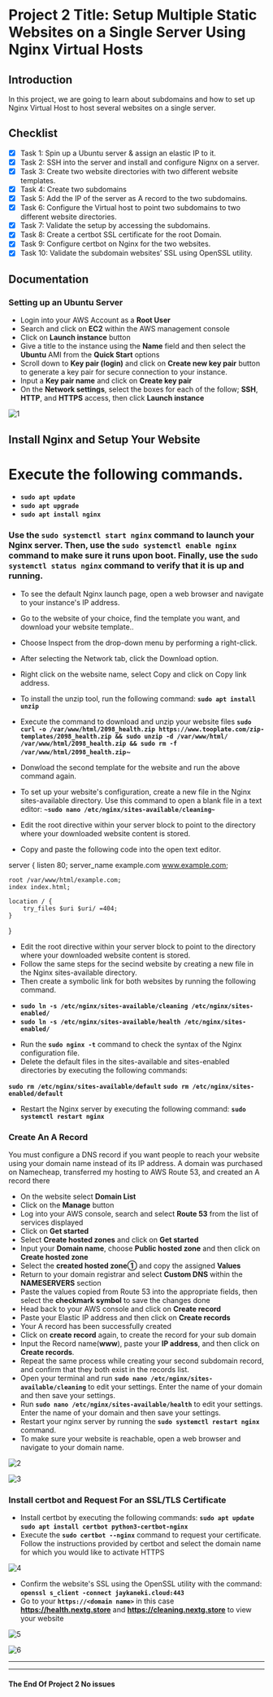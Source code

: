 # Project 2 Title: Setup Multiple Static Websites on a Single Server Using Nginx Virtual Hosts

## Introduction

In this project, we are going to learn about subdomains and how to set up Nginx Virtual Host to host several websites on a single server.

## Checklist

- [x] Task 1: Spin up a Ubuntu server & assign an elastic IP to it.
- [x] Task 2: SSH into the server and install and configure Nignx on a server.
- [x] Task 3: Create two website directories with two different website templates.
- [x] Task 4: Create two subdomains
- [x] Task 5: Add the IP of the server as A record to the two subdomains.
- [x] Task 6: Configure the Virtual host to point two subdomains to two different website directories.
- [x] Task 7: Validate the setup by accessing the subdomains.
- [x] Task 8: Create a certbot SSL certificate for the root Domain.
- [x] Task 9: Configure certbot on Nginx for the two websites.
- [x] Task 10: Validate the subdomain websites’ SSL using OpenSSL utility.

## Documentation

### Setting up an Ubuntu Server
- Login into your AWS Account as a **Root User** 
- Search and click on **EC2** within the AWS management console
- Click on **Launch instance** button
- Give a title to the instance using the **Name** field and then select the **Ubuntu** AMI from the **Quick Start** options
- Scroll down to **Key pair (login)** and click on **Create new key pair** button to generate a key pair for secure connection to your instance.
- Input a **Key pair name** and click on **Create key pair**
- On the **Network settings**, select the boxes for each of the follow;  **SSH**, **HTTP**, and **HTTPS** access, then click **Launch instance**

![1](img/image1.png)

## Install Nginx and Setup Your Website
# Execute the following commands.
- **`sudo apt update`**  
- **`sudo apt upgrade`**
- **`sudo apt install nginx`**

### Use the **`sudo systemctl start nginx`** command to launch your Nginx server. Then, use the **`sudo systemctl enable nginx`** command to make sure it runs upon boot. Finally, use the **`sudo systemctl status nginx`** command to verify that it is up and running.

* To see the default Nginx launch page, open a web browser and navigate to your instance's IP address.
* Go to the website of your choice, find the template you want, and download your website template..
* Choose Inspect from the drop-down menu by performing a right-click.
* After selecting the Network tab, click the Download option.
* Right click on the website name, select Copy and click on Copy link address.
* To install the unzip tool, run the following command: **`sudo apt install unzip`**
* Execute the command to download and unzip your website files **`sudo curl -o /var/www/html/2098_health.zip https://www.tooplate.com/zip-templates/2098_health.zip && sudo unzip -d /var/www/html/ /var/www/html/2098_health.zip && sudo rm -f /var/www/html/2098_health.zip`**~
* Donwload the second template for the website and run the above command again.

* To set up your website's configuration, create a new file in the Nginx sites-available directory. 
Use this command to open a blank file in a text editor: **`~sudo nano /etc/nginx/sites-available/cleaning~`**
* Edit the root directive within your server block to point to the directory where your downloaded website content is stored.
* Copy and paste the following code into the open text editor. 

server {
    listen 80;
    server_name example.com www.example.com;

    root /var/www/html/example.com;
    index index.html;

    location / {
        try_files $uri $uri/ =404;
    }
}

* Edit the root directive within your server block to point to the directory where your downloaded website content is stored.
* Follow the same steps for the secind website by creating a new file in the Nginx sites-available directory.
* Then create a symbolic link for both websites by running the following command.

+ **`sudo ln -s /etc/nginx/sites-available/cleaning /etc/nginx/sites-enabled/`** 
+ **`sudo ln -s /etc/nginx/sites-available/health /etc/nginx/sites-enabled/`**

* Run the **`sudo nginx -t`** command to check the syntax of the Nginx configuration file.
* Delete the default files in the sites-available and sites-enabled directories by executing the following commands:

 **`sudo rm /etc/nginx/sites-available/default`**
 **`sudo rm /etc/nginx/sites-enabled/default`**

* Restart the Nginx server by executing the following command: **`sudo systemctl restart nginx`**

### Create An A Record

You must configure a DNS record if you want people to reach your website using your domain name instead of its IP address. A domain was purchased on Namecheap, transferred my hosting to AWS Route 53, and created an A record there

- On the website select **Domain List**
- Click on the **Manage** button
- Log into your AWS console, search  and select **Route 53** from the list of services displayed
- Click on **Get started**
- Select **Create hosted zones** and click on **Get started**
- Input your **Domain name**, choose **Public hosted zone** and then click on **Create hosted zone**
- Select the **created hosted zone①** and copy the assigned **Values**
- Return to your domain registrar and select **Custom DNS** within the **NAMESERVERS** section
- Paste the values copied from Route 53 into the appropriate fields, then select the **checkmark symbol** to save the changes done
- Head back to your AWS console and click on **Create record**
- Paste your Elastic IP address and then click on **Create records**
- Your A record has been successfully created
- Click on **create record** again, to create the record for your sub domain
- Input the Record name(**www**), paste your **IP address**, and then click on **Create records**.
- Repeat the same process while creating your second subdomain record, and confirm that they both exist in the records list.
- Open your terminal and run **`sudo nano /etc/nginx/sites-available/cleaning`** to edit your settings. Enter the name of your domain and then save your settings.
- Run **`sudo nano /etc/nginx/sites-available/health`** to edit your settings. Enter the name of your domain and then save your settings.
- Restart your nginx server by running the **`sudo systemctl restart nginx`** command.
- To make sure your website is reachable, open a web browser and navigate to your domain name.

![2](img/image2.png)


![3](img/image3.png)

### Install certbot and Request For an SSL/TLS Certificate

- Install certbot by executing the following commands:
**`sudo apt update`**
**`sudo apt install certbot python3-certbot-nginx`**
- Execute the **`sudo certbot --nginx`** command to request your certificate. Follow the instructions provided by certbot and select the domain name for which you would like to activate HTTPS

![4](img/image4.png)
- Confirm the website's SSL using the OpenSSL utility with the command: **`openssl s_client -connect jaykaneki.cloud:443`**
- Go to your **`https://<domain name>`** in this case **https://health.nextg.store** and **https://cleaning.nextg.store** to view your website

![5](img/image5.png)

![6](img/image6.png)

---
---

#### The End Of Project 2 No issues